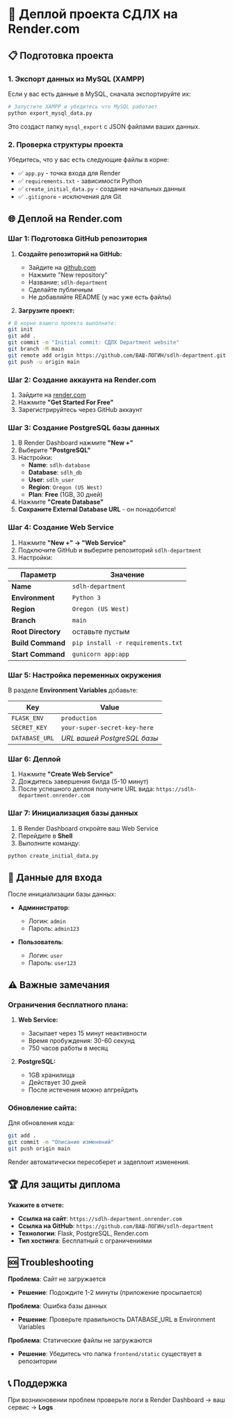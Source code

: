 # 🚀 Деплой проекта СДЛХ на Render.com

## 📋 Подготовка проекта

### 1. Экспорт данных из MySQL (XAMPP)

Если у вас есть данные в MySQL, сначала экспортируйте их:

```bash
# Запустите XAMPP и убедитесь что MySQL работает
python export_mysql_data.py
```

Это создаст папку `mysql_export` с JSON файлами ваших данных.

### 2. Проверка структуры проекта

Убедитесь, что у вас есть следующие файлы в корне:
- ✅ `app.py` - точка входа для Render
- ✅ `requirements.txt` - зависимости Python
- ✅ `create_initial_data.py` - создание начальных данных
- ✅ `.gitignore` - исключения для Git

## 🌐 Деплой на Render.com

### Шаг 1: Подготовка GitHub репозитория

1. **Создайте репозиторий на GitHub:**
   - Зайдите на [github.com](https://github.com)
   - Нажмите "New repository"
   - Название: `sdlh-department`
   - Сделайте публичным
   - Не добавляйте README (у нас уже есть файлы)

2. **Загрузите проект:**
```bash
# В корне вашего проекта выполните:
git init
git add .
git commit -m "Initial commit: СДЛХ Department website"
git branch -M main
git remote add origin https://github.com/ВАШ-ЛОГИН/sdlh-department.git
git push -u origin main
```

### Шаг 2: Создание аккаунта на Render.com

1. Зайдите на [render.com](https://render.com)
2. Нажмите **"Get Started For Free"**
3. Зарегистрируйтесь через GitHub аккаунт

### Шаг 3: Создание PostgreSQL базы данных

1. В Render Dashboard нажмите **"New +"**
2. Выберите **"PostgreSQL"**
3. Настройки:
   - **Name**: `sdlh-database`
   - **Database**: `sdlh_db`  
   - **User**: `sdlh_user`
   - **Region**: `Oregon (US West)`
   - **Plan**: **Free** (1GB, 30 дней)
4. Нажмите **"Create Database"**
5. **Сохраните External Database URL** - он понадобится!

### Шаг 4: Создание Web Service

1. Нажмите **"New +" → "Web Service"**
2. Подключите GitHub и выберите репозиторий `sdlh-department`
3. Настройки:

| Параметр | Значение |
|----------|----------|
| **Name** | `sdlh-department` |
| **Environment** | `Python 3` |
| **Region** | `Oregon (US West)` |
| **Branch** | `main` |
| **Root Directory** | оставьте пустым |
| **Build Command** | `pip install -r requirements.txt` |
| **Start Command** | `gunicorn app:app` |

### Шаг 5: Настройка переменных окружения

В разделе **Environment Variables** добавьте:

| Key | Value |
|-----|-------|
| `FLASK_ENV` | `production` |
| `SECRET_KEY` | `your-super-secret-key-here` |
| `DATABASE_URL` | *URL вашей PostgreSQL базы* |

### Шаг 6: Деплой

1. Нажмите **"Create Web Service"**
2. Дождитесь завершения билда (5-10 минут)
3. После успешного деплоя получите URL вида: `https://sdlh-department.onrender.com`

### Шаг 7: Инициализация базы данных

1. В Render Dashboard откройте ваш Web Service
2. Перейдите в **Shell** 
3. Выполните команду:
```bash
python create_initial_data.py
```

## 🔑 Данные для входа

После инициализации базы данных:

- **Администратор**: 
  - Логин: `admin`
  - Пароль: `admin123`

- **Пользователь**:
  - Логин: `user`  
  - Пароль: `user123`

## ⚠️ Важные замечания

### Ограничения бесплатного плана:

1. **Web Service:**
   - Засыпает через 15 минут неактивности
   - Время пробуждения: 30-60 секунд
   - 750 часов работы в месяц

2. **PostgreSQL:**
   - 1GB хранилища
   - Действует 30 дней
   - После истечения можно апгрейдить

### Обновление сайта:

Для обновления кода:
```bash
git add .
git commit -m "Описание изменений"
git push origin main
```

Render автоматически пересоберет и задеплоит изменения.

## 🏆 Для защиты диплома

**Укажите в отчете:**
- **Ссылка на сайт**: `https://sdlh-department.onrender.com`
- **Ссылка на GitHub**: `https://github.com/ВАШ-ЛОГИН/sdlh-department`
- **Технологии**: Flask, PostgreSQL, Render.com
- **Тип хостинга**: Бесплатный с ограничениями

## 🆘 Troubleshooting

**Проблема**: Сайт не загружается
- **Решение**: Подождите 1-2 минуты (приложение просыпается)

**Проблема**: Ошибка базы данных
- **Решение**: Проверьте правильность DATABASE_URL в Environment Variables

**Проблема**: Статические файлы не загружаются
- **Решение**: Убедитесь что папка `frontend/static` существует в репозитории

## 📞 Поддержка

При возникновении проблем проверьте логи в Render Dashboard → ваш сервис → **Logs** 